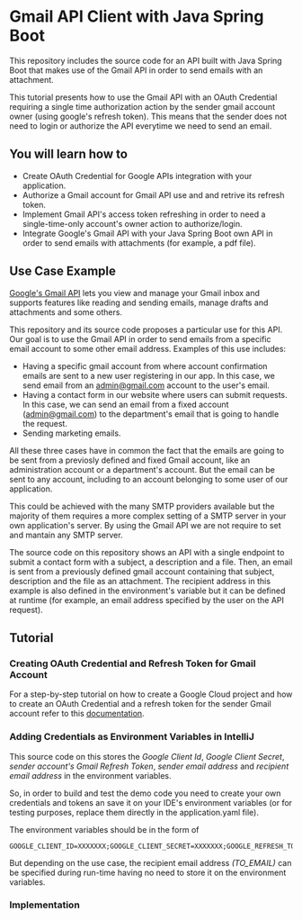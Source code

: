 # Gmail API Client with Java Spring Boot

This repository includes the source code for an API built with Java Spring Boot that makes use of the Gmail API in order to send emails with an attachment.

This tutorial presents how to use the Gmail API with an OAuth Credential requiring a single time authorization action by the sender gmail account owner (using google's refresh token). This means that the sender does not need to login or authorize the API everytime we need to send an email.


## You will learn how to 
- Create OAuth Credential for Google APIs integration with your application.
- Authorize a Gmail account for Gmail API use and and retrive its refresh token.
- Implement Gmail API's access token refreshing in order to need a single-time-only account's owner action to authorize/login. 
- Integrate Google's Gmail API with your Java Spring Boot own API in order to send emails with attachments (for example, a pdf file). 


## Use Case Example

[Google's Gmail API](https://developers.google.com/gmail/api) lets you view and manage your Gmail inbox and supports features like reading and sending emails, manage drafts and attachments and some others. 

This repository and its source code proposes a particular use for this API. Our goal is to use the Gmail API in order to send emails from a specific email account to some other email address. Examples of this use includes:

- Having a specific gmail account from where account confirmation emails are sent to a new user registering in our app. In this case, we send email from an admin@gmail.com account to the user's email.
- Having a contact form in our website where users can submit requests. In this case, we can send an email from a fixed account (admin@gmail.com) to the department's email that is going to handle the request.
- Sending marketing emails.

All these three cases have in common the fact that the emails are going to be sent from a previosly defined and fixed Gmail account, like an administration account or a department's account. But the email can be sent to any account, including to an account belonging to some user of our application.

This could be achieved with the many SMTP providers available but the majority of them requires a more complex setting of a SMTP server in your own application's server. By using the Gmail API we are not require to set and mantain any SMTP server.

The source code on this repository shows an API with a single endpoint to submit a contact form with a subject, a description and a file. Then, an email is sent from a previously defined gmail account containing that subject, description and the file as an attachment. The recipient address in this example is also defined in the environment's variable but it can be defined at runtime (for example, an email address specified by the user on the API request).

## Tutorial

### Creating OAuth Credential and Refresh Token for Gmail Account

For a step-by-step tutorial on how to create a Google Cloud project and how to create an OAuth Credential and a refresh token for the sender Gmail account refer to this [documentation](./docs/credentials.md).

### Adding Credentials as Environment Variables in IntelliJ

This source code on this stores the *Google Client Id*, *Google Client Secret*, *sender account's Gmail Refresh Token*, *sender email address* and *recipient email address* in the environment variables. 

So, in order to build and test the demo code you need to create your own credentials and tokens an save it on your IDE's environment variables (or for testing purposes, replace them directly in the application.yaml file).

The environment variables should be in the form of

```
GOOGLE_CLIENT_ID=XXXXXXX;GOOGLE_CLIENT_SECRET=XXXXXXX;GOOGLE_REFRESH_TOKEN=XXXXXXX;GOOGLE_FROM_EMAIL=XXXXXXX;GOOGLE_TO_EMAIL=XXXXXXX
```

But depending on the use case, the recipient email address *(TO_EMAIL)* can be specified during run-time having no need to store it on the environment variables. 


### Implementation
